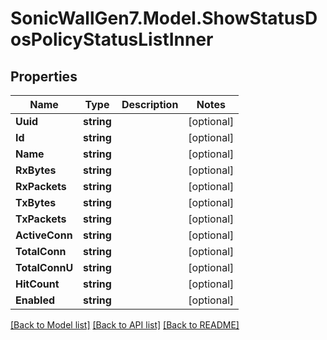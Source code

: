 # SonicWallGen7.Model.ShowStatusDosPolicyStatusListInner

## Properties

Name | Type | Description | Notes
------------ | ------------- | ------------- | -------------
**Uuid** | **string** |  | [optional] 
**Id** | **string** |  | [optional] 
**Name** | **string** |  | [optional] 
**RxBytes** | **string** |  | [optional] 
**RxPackets** | **string** |  | [optional] 
**TxBytes** | **string** |  | [optional] 
**TxPackets** | **string** |  | [optional] 
**ActiveConn** | **string** |  | [optional] 
**TotalConn** | **string** |  | [optional] 
**TotalConnU** | **string** |  | [optional] 
**HitCount** | **string** |  | [optional] 
**Enabled** | **string** |  | [optional] 

[[Back to Model list]](../README.md#documentation-for-models) [[Back to API list]](../README.md#documentation-for-api-endpoints) [[Back to README]](../README.md)

